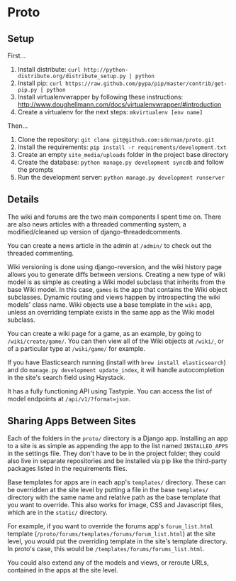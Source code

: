# Proto

## Setup

First...

1. Install distribute: `curl http://python-distribute.org/distribute_setup.py | python`
2. Install pip: `curl https://raw.github.com/pypa/pip/master/contrib/get-pip.py | python`
3. Install virtualenvwrapper by following these instructions: <http://www.doughellmann.com/docs/virtualenvwrapper/#introduction>
4. Create a virtualenv for the next steps: `mkvirtualenv [env name]`

Then...

1. Clone the repository: `git clone git@github.com:sdornan/proto.git`
2. Install the requirements: `pip install -r requirements/development.txt`
3. Create an empty `site_media/uploads` folder in the project base directory
4. Create the database: `python manage.py development syncdb` and follow the prompts
5. Run the development server: `python manage.py development runserver`

## Details

The wiki and forums are the two main components I spent time on. There are also news articles with a threaded commenting system, a modified/cleaned up version of django-threadedcomments. 

You can create a news article in the admin at `/admin/` to check out the threaded commenting.

Wiki versioning is done using django-reversion, and the wiki history page allows you to generate diffs between versions. Creating a new type of wiki model is as simple as creating a Wiki model subclass that inherits from the base Wiki model. In this case, `games` is the app that contains the Wiki object subclasses. Dynamic routing and views happen by introspecting the wiki models' class name. Wiki objects use a base template in the `wiki` app, unless an overriding template exists in the same app as the Wiki model subclass.

You can create a wiki page for a game, as an example, by going to `/wiki/create/game/`. You can then view all of the Wiki objects at `/wiki/`, or of a particular type at `/wiki/game/` for example.

If you have Elasticsearch running (install with `brew install elasticsearch`) and do `manage.py development update_index`, it will handle autocompletion in the site's search field using Haystack.

It has a fully functioning API using Tastypie. You can access the list of model endpoints at `/api/v1/?format=json`.

## Sharing Apps Between Sites

Each of the folders in the `proto/` directory is a Django app. Installing an app to a site is as simple as appending the app to the list named `INSTALLED_APPS` in the settings file. They don't have to be in the project folder; they could also live in separate repositories and be installed via pip like the third-party packages listed in the requirements files.

Base templates for apps are in each app's `templates/` directory. These can be overridden at the site level by putting a file in the base `templates/` directory with the same name and relative path as the base template that you want to override. This also works for image, CSS and Javascript files, which are in the `static/` directory.

For example, if you want to override the forums app's `forum_list.html` template (`/proto/forums/templates/forums/forum_list.html`) at the site level, you would put the overriding template in the site's template directory. In proto's case, this would be `/templates/forums/forums_list.html`.

You could also extend any of the models and views, or reroute URLs, contained in the apps at the site level.
